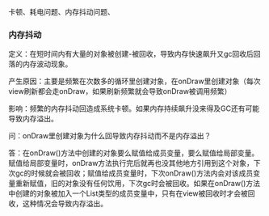 卡顿、耗电问题、内存抖动问题、

### 内存抖动

定义：在短时间内有大量的对象被创建-被回收，导致内存快速飙升又gc回收后回落的内存波动现象。

产生原因：主要是频繁在次数多的循环里创建对象，在onDraw里创建对象（每次view刷新都会走onDraw，如果刷新频繁就会导致onDraw被调用频繁）

影响：频繁的内存抖动回造成系统卡顿。如果内存持续飙升没来得及GC还有可能导致内存溢出。



问：onDraw里创建对象为什么回导致内存抖动而不是内存溢出？

答：在onDraw()方法中创建的对象要么赋值给成员变量，要么赋值给局部变量。赋值给局部变量时，onDraw方法执行完后就再也没其他地方引用到这个对象，下次gc的时候就会被回收；赋值给成员变量时，下次onDraw()方法内会对该成员变量重新赋值，旧的对象没有任何饮用，下次gc时会被回收。如果在onDraw()方法中创建的对象被加入一个List类型的成员变量中，只有在view被回收时才会被回收，这种情况会导致内存溢出。

